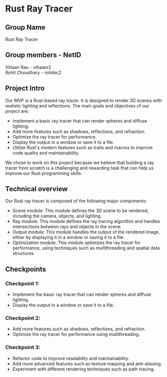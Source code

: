 # Rust Ray Tracer

## Group Name
Rust Ray Tracer

## Group members - NetID
Vihaan Rao - vihaanr2 <br />
Rohit Choudhary - rohitkc2

## Project Intro
Our MVP is a Rust-based ray tracer. It is designed to render 3D scenes with realistic lighting and reflections. The main goals and objectives of our project are:

- Implement a basic ray tracer that can render spheres and diffuse lighting.
- Add more features such as shadows, reflections, and refraction.
- Optimize the ray tracer for performance.
- Display the output in a window or save it to a file.
- Utilize Rust's modern features such as traits and macros to improve code quality and maintainability.

We chose to work on this project because we believe that building a ray tracer from scratch is a challenging and rewarding task that can help us improve our Rust programming skills.

## Technical overview
Our Rust ray tracer is composed of the following major components:

- Scene module: This module defines the 3D scene to be rendered, including the camera, objects, and lighting.
- Ray module: This module defines the ray tracing algorithm and handles intersections between rays and objects in the scene.
- Output module: This module handles the output of the rendered image, either by displaying it in a window or saving it to a file.
- Optimization module: This module optimizes the ray tracer for performance, using techniques such as multithreading and spatial data structures.

## Checkpoints
### Checkpoint 1:

- Implement the basic ray tracer that can render spheres and diffuse lighting.
- Display the output in a window or save it to a file.

### Checkpoint 2:

- Add more features such as shadows, reflections, and refraction.
- Optimize the ray tracer for performance using multithreading.

### Checkpoint 3:

- Refactor code to improve readability and maintainability.
- Add more advanced features such as texture mapping and anti-aliasing.
- Experiment with different rendering techniques such as path tracing.

